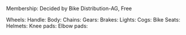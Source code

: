 Membership: Decided by Bike Distribution-AG, Free

Wheels:
Handle:
Body:
Chains:
Gears:
Brakes:
Lights:
Cogs:
Bike Seats:
Helmets:
Knee pads:
Elbow pads:
